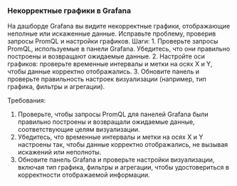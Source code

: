 
### Некорректные графики в Grafana

На дашборде Grafana вы видите некорректные графики, отображающие неполные или искаженные данные. Исправьте проблему, проверив запросы PromQL и настройки графиков. Шаги: 1. Проверьте запросы PromQL, используемые в панели Grafana. Убедитесь, что они правильно построены и возвращают ожидаемые данные. 2. Настройте оси графиков: проверьте временные интервалы и метки на осях X и Y, чтобы данные корректно отображались. 3. Обновите панель и проверьте правильность настроек визуализации (например, тип графика, фильтры и агрегации).

Требования:
1. Проверьте, чтобы запросы PromQL для панелей Grafana были правильно построены и возвращали ожидаемые данные, соответствующие целям визуализации. 
2. Убедитесь, что временные интервалы и метки на осях X и Y настроены так, чтобы данные корректно отображались, не вызывая искажений или неполноты. 
3. Обновите панель Grafana и проверьте настройки визуализации, включая тип графика, фильтры и агрегации, чтобы удостовериться в корректности отображаемой информации.
